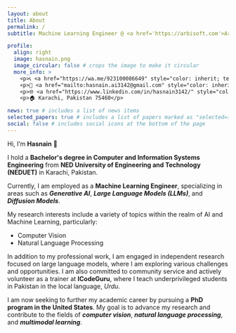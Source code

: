 ```yaml
---
layout: about
title: About
permalink: /
subtitle: Machine Learning Engineer @ <a href='https://arbisoft.com'>Arbisoft</a>

profile:
  align: right
  image: hasnain.png
  image_circular: false # crops the image to make it circular
  more_info: >
    <p>📞 <a href="https://wa.me/923100086649" style="color: inherit; text-decoration: underline; underline">+92 (310) 0086649</a> </p>
    <p>📧 <a href="mailto:hasnain.ai3142@gmail.com" style="color: inherit; text-decoration: underline; underline">hasnain.ai3142@gmail.com</a> </p>
    <p>🌐 <a href="https://www.linkedin.com/in/hasnain3142/" style="color: inherit; text-decoration: underline; underline">linkedin.com/in/hasnain3142</a> </p>
    <p>🏠 Karachi, Pakistan 75460</p>

news: true # includes a list of news items
selected_papers: true # includes a list of papers marked as "selected={true}"
social: false # includes social icons at the bottom of the page
---
```


<p>Hi, I’m <b>Hasnain</b> 👋</p>

<p>I hold a <b>Bachelor's degree in Computer and Information Systems Engineering</b> from <b>NED University of Engineering and Technology (NEDUET)</b> in Karachi, Pakistan.</p>

<p>Currently, I am employed as a <b>Machine Learning Engineer</b>, specializing in areas such as <b><i>Generative AI</i></b>, <b><i>Large Language Models (LLMs)</i></b>, and <b><i>Diffusion Models</i></b>.</p>

<p>My research interests include a variety of topics within the realm of AI and Machine Learning, particularly:</p>
<ul>
    <li>Computer Vision</li>
    <li>Natural Language Processing</li>
</ul>

<p>In addition to my professional work, I am engaged in independent research focused on large language models, where I am exploring various challenges and opportunities. I am also committed to community service and actively volunteer as a trainer at <b>ICodeGuru</b>, where I teach underprivileged students in Pakistan in the local language, <i>Urdu</i>.</p>

<p>I am now seeking to further my academic career by pursuing a <b>PhD program in the United States</b>. My goal is to advance my research and contribute to the fields of <b><i>computer vision</i></b>, <b><i>natural language processing</i></b>, and <b><i>multimodal learning</i></b>.</p>
